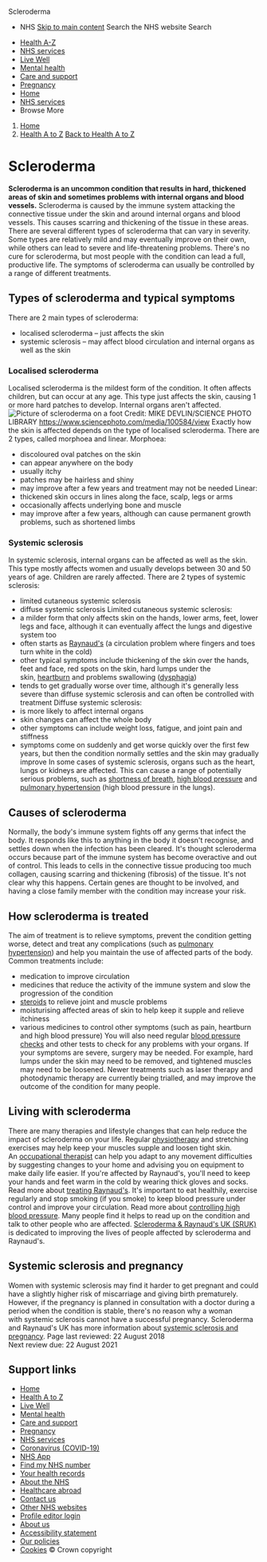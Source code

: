 
Scleroderma
 - NHS
[Skip to main content](#maincontent)
Search the NHS website
Search
* [Health A-Z](/conditions/)
* [NHS services](/nhs-services/)
* [Live Well](/live-well/)
* [Mental health](/mental-health/)
* [Care and support](/conditions/social-care-and-support-guide/)
* [Pregnancy](/pregnancy/)
* [Home](/)
* [NHS services](/nhs-services/)
* Browse
 More
1. [Home](/)
2. [Health A to Z](/conditions/)
[Back to 
 Health A to Z](/conditions/) 
# Scleroderma
**Scleroderma is an uncommon condition that results in hard, thickened areas of skin and sometimes problems with internal organs and blood vessels.**
Scleroderma is caused by the immune system attacking the connective tissue under the skin and around internal organs and blood vessels. This causes scarring and thickening of the tissue in these areas.
There are several different types of scleroderma that can vary in severity. Some types are relatively mild and may eventually improve on their own, while others can lead to severe and life-threatening problems.
There's no cure for scleroderma, but most people with the condition can lead a full, productive life. The symptoms of scleroderma can usually be controlled by a range of different treatments.
## Types of scleroderma and typical symptoms
There are 2 main types of scleroderma:
* localised scleroderma – just affects the skin
* systemic sclerosis – may affect blood circulation and internal organs as well as the skin
### Localised scleroderma
Localised scleroderma is the mildest form of the condition. It often affects children, but can occur at any age.
This type just affects the skin, causing 1 or more hard patches to develop. Internal organs aren't affected.
![Picture of scleroderma on a foot](https://assets.nhs.uk/nhsuk-cms/images/C0036358.width-320.jpg)
 Credit: MIKE DEVLIN/SCIENCE PHOTO LIBRARY https://www.sciencephoto.com/media/100584/view
Exactly how the skin is affected depends on the type of localised scleroderma. There are 2 types, called morphoea and linear.
Morphoea:
* discoloured oval patches on the skin
* can appear anywhere on the body
* usually itchy
* patches may be hairless and shiny
* may improve after a few years and treatment may not be needed
Linear:
* thickened skin occurs in lines along the face, scalp, legs or arms
* occasionally affects underlying bone and muscle
* may improve after a few years, although can cause permanent growth problems, such as shortened limbs
### Systemic sclerosis
In systemic sclerosis, internal organs can be affected as well as the skin. This type mostly affects women and usually develops between 30 and 50 years of age. Children are rarely affected.
There are 2 types of systemic sclerosis:
* limited cutaneous systemic sclerosis
* diffuse systemic sclerosis
Limited cutaneous systemic sclerosis:
* a milder form that only affects skin on the hands, lower arms, feet, lower legs and face, although it can eventually affect the lungs and digestive system too
* often starts as [Raynaud's](/conditions/raynauds/) (a circulation problem where fingers and toes turn white in the cold)
* other typical symptoms include thickening of the skin over the hands, feet and face, red spots on the skin, hard lumps under the skin, [heartburn](/conditions/heartburn-and-acid-reflux/) and problems swallowing ([dysphagia](/conditions/swallowing-problems-dysphagia/))
* tends to get gradually worse over time, although it's generally less severe than diffuse systemic sclerosis and can often be controlled with treatment
Diffuse systemic sclerosis:
* is more likely to affect internal organs
* skin changes can affect the whole body
* other symptoms can include weight loss, fatigue, and joint pain and stiffness
* symptoms come on suddenly and get worse quickly over the first few years, but then the condition normally settles and the skin may gradually improve
In some cases of systemic sclerosis, organs such as the heart, lungs or kidneys are affected. This can cause a range of potentially serious problems, such as [shortness of breath](/conditions/shortness-of-breath/), [high blood pressure](/conditions/high-blood-pressure-hypertension/) and [pulmonary hypertension](/conditions/pulmonary-hypertension/) (high blood pressure in the lungs).
## Causes of scleroderma
Normally, the body's immune system fights off any germs that infect the body. It responds like this to anything in the body it doesn't recognise, and settles down when the infection has been cleared.
It's thought scleroderma occurs because part of the immune system has become overactive and out of control. This leads to cells in the connective tissue producing too much collagen, causing scarring and thickening (fibrosis) of the tissue.
It's not clear why this happens. Certain genes are thought to be involved, and having a close family member with the condition may increase your risk.
## How scleroderma is treated
The aim of treatment is to relieve symptoms, prevent the condition getting worse, detect and treat any complications (such as [pulmonary hypertension](/conditions/pulmonary-hypertension/)) and help you maintain the use of affected parts of the body.
Common treatments include:
* medication to improve circulation
* medicines that reduce the activity of the immune system and slow the progression of the condition
* [steroids](/conditions/steroids/) to relieve joint and muscle problems
* moisturising affected areas of skin to help keep it supple and relieve itchiness
* various medicines to control other symptoms (such as pain, heartburn and high blood pressure)
You will also need regular [blood pressure checks](/conditions/blood-pressure-test/) and other tests to check for any problems with your organs.
If your symptoms are severe, surgery may be needed. For example, hard lumps under the skin may need to be removed, and tightened muscles may need to be loosened.
Newer treatments such as laser therapy and photodynamic therapy are currently being trialled, and may improve the outcome of the condition for many people.
## Living with scleroderma
There are many therapies and lifestyle changes that can help reduce the impact of scleroderma on your life.
Regular [physiotherapy](/conditions/physiotherapy/) and stretching exercises may help keep your muscles supple and loosen tight skin.
An [occupational therapist](/conditions/occupational-therapy/) can help you adapt to any movement difficulties by suggesting changes to your home and advising you on equipment to make daily life easier.
If you're affected by Raynaud's, you'll need to keep your hands and feet warm in the cold by wearing thick gloves and socks. Read more about [treating Raynaud's](/conditions/raynauds/).
It's important to eat healthily, exercise regularly and stop smoking (if you smoke) to keep blood pressure under control and improve your circulation. Read more about [controlling high blood pressure](/conditions/high-blood-pressure-hypertension/prevention/).
Many people find it helps to read up on the condition and talk to other people who are affected. [Scleroderma & Raynaud's UK (SRUK)](http://www.sruk.co.uk/) is dedicated to improving the lives of people affected by scleroderma and Raynaud's.
## Systemic sclerosis and pregnancy
Women with systemic sclerosis may find it harder to get pregnant and could have a slightly higher risk of miscarriage and giving birth prematurely.
However, if the pregnancy is planned in consultation with a doctor during a period when the condition is stable, there's no reason why a woman with systemic sclerosis cannot have a successful pregnancy.
Scleroderma and Raynaud's UK has more information about [systemic sclerosis and pregnancy](https://www.sruk.co.uk/scleroderma/managing-scleroderma/pregnancy/#pregnancy1/page1).
 Page last reviewed: 22 August 2018  
 Next review due: 22 August 2021
 
## Support links
* [Home](/)
* [Health A to Z](/conditions/)
* [Live Well](/live-well/)
* [Mental health](/mental-health/)
* [Care and support](/conditions/social-care-and-support-guide/)
* [Pregnancy](/pregnancy/)
* [NHS services](/nhs-services/)
* [Coronavirus (COVID-19)](/conditions/coronavirus-covid-19/)
* [NHS App](/nhs-app/)
* [Find my NHS number](/nhs-services/online-services/find-nhs-number/)
* [Your health records](/using-the-nhs/about-the-nhs/your-health-records/)
* [About the NHS](/using-the-nhs/about-the-nhs/)
* [Healthcare abroad](/using-the-nhs/healthcare-abroad/apply-for-a-free-uk-global-health-insurance-card-ghic/)
* [Contact us](/contact-us/)
* [Other NHS websites](/nhs-sites/)
* [Profile editor login](/our-policies/profile-editor-login/)
* [About us](/about-us/)
* [Accessibility statement](/accessibility-statement/)
* [Our policies](/our-policies/)
* [Cookies](/our-policies/cookies-policy/)
© Crown copyright
